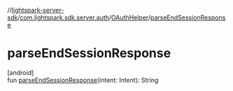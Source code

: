 //[lightspark-server-sdk](../../../index.md)/[com.lightspark.sdk.server.auth](../index.md)/[OAuthHelper](index.md)/[parseEndSessionResponse](parse-end-session-response.md)

# parseEndSessionResponse

[android]\
fun [parseEndSessionResponse](parse-end-session-response.md)(intent: Intent): String
